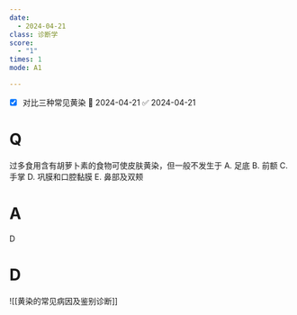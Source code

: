 ```yaml
---
date:
  - 2024-04-21
class: 诊断学
score:
  - "1"
times: 1
mode: A1

--- 
```

- [x] 对比三种常见黄染 📅 2024-04-21 ✅ 2024-04-21


# Q
过多食用含有胡萝卜素的食物可使皮肤黄染，但一般不发生于
A. 足底 
B. 前额 
C. 手掌
D. 巩膜和口腔黏膜 
E. 鼻部及双颊

# A

D



# D
![[黄染的常见病因及鉴别诊断]]